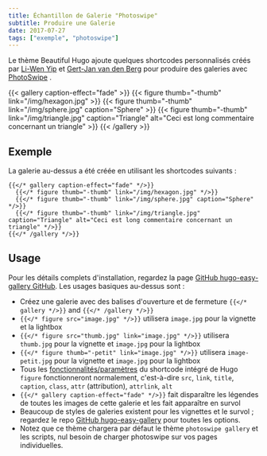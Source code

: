 ```yaml
---
title: Échantillon de Galerie "Photoswipe"
subtitle: Produire une Galerie
date: 2017-07-27
tags: ["exemple", "photoswipe"]
---
```


Le thème Beautiful Hugo ajoute quelques shortcodes personnalisés créés par [Li-Wen Yip](https://www.liwen.id.au/heg/) et [Gert-Jan van den Berg](https://github.com/GjjvdBurg/HugoPhotoSwipe) pour produire des galeries avec [PhotoSwipe](http://photoswipe.com) . 

{{< gallery caption-effect="fade" >}}
  {{< figure thumb="-thumb" link="/img/hexagon.jpg" >}}
  {{< figure thumb="-thumb" link="/img/sphere.jpg" caption="Sphere" >}}
  {{< figure thumb="-thumb" link="/img/triangle.jpg" caption="Triangle" alt="Ceci est long commentaire concernant un triangle" >}}
{{< /gallery >}}

<!--more-->
## Exemple
La galerie au-dessus a été créée en utilisant les shortcodes suivants : 
```
{{</* gallery caption-effect="fade" */>}}
  {{</* figure thumb="-thumb" link="/img/hexagon.jpg" */>}}
  {{</* figure thumb="-thumb" link="/img/sphere.jpg" caption="Sphere" */>}}
  {{</* figure thumb="-thumb" link="/img/triangle.jpg" caption="Triangle" alt="Ceci est long commentaire concernant un triangle" */>}}
{{</* /gallery */>}}
```

## Usage
Pour les détails complets d'installation, regardez la page [GitHub hugo-easy-gallery GitHub](https://github.com/liwenyip/hugo-easy-gallery/). Les usages basiques au-dessus sont : 

- Créez une galerie avec des balises d'ouverture et de fermeture `{{</* gallery */>}}` and `{{</* /gallery */>}}`
- `{{</* figure src="image.jpg" */>}}` utilisera  `image.jpg` pour la vignette et la lightbox
- `{{</* figure src="thumb.jpg" link="image.jpg" */>}}` utilisera `thumb.jpg` pour la vignette et  `image.jpg` pour la lightbox
- `{{</* figure thumb="-petit" link="image.jpg" */>}}` utilisera `image-petit.jpg` pour la vignette et `image.jpg` pour la lightbox
- Tous les [fonctionnalités/paramètres](https://gohugo.io/extras/shortcodes) du shortcode intégré de Hugo `figure` fonctionneront normalement, c'est-à-dire `src`, `link`, `title`, `caption`, `class`, `attr` (attribution), `attrlink`, `alt`
- `{{</* gallery caption-effect="fade" */>}}` fait disparaître les légendes de toutes les images de cette galerie et les fait apparaître en survol
- Beaucoup de styles de galeries existent pour les vignettes  et le survol ; regardez le repo [GitHub hugo-easy-gallery](https://github.com/liwenyip/hugo-easy-gallery/) pour toutes les options.
- Notez que ce thème chargera par défaut le thème `photoswipe gallery` et les scripts, nul besoin de charger photoswipe sur vos pages individuelles.